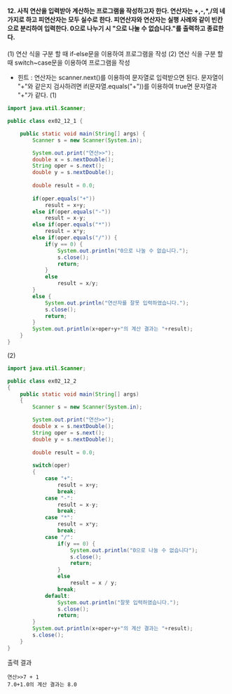 #### 12. 사칙 연산을 입력받아 계산하는 프로그램을 작성하고자 한다. 연산자는 +,-,\*,/의 네 가지로 하고 피연산자는 모두 실수로 한다. 피연산자와 연산자는 실행 사례와 같이 빈칸으로 분리하여 입력한다.  0으로 나누기 시 "으로 나눌 수 없습니다."를 출력하고 종료한다.

(1) 연산 식을 구분 할 때 if-else문을 이용하여 프로그램을 작성
(2) 연산 식을 구분 할 때 switch~case문을 이용하여 프로그램을 작성
- 힌트 : 연산자는 scanner.next()를 이용하여 문자열로 입력받으면 된다. 문자열이 "+"와 같은지 검사하려면 if(문자열.equals("+"))를 이용하여 true면 문자열과 "+"가 같다.
(1)
```java
import java.util.Scanner;

public class ex02_12_1 {

	public static void main(String[] args) {
		Scanner s = new Scanner(System.in);

		System.out.print("연산>>");
		double x = s.nextDouble();
		String oper = s.next();
		double y = s.nextDouble();
		
		double result = 0.0;
		
		if(oper.equals("+"))
			result = x+y;
		else if(oper.equals("-"))
			result = x-y;
		else if(oper.equals("*"))
			result = x*y;
		else if(oper.equals("/")) {
			if(y == 0) {
				System.out.println("0으로 나눌 수 없습니다.");
				s.close();
				return;
			}
			else
				result = x/y; 
		}
		else {
			System.out.println("연산자를 잘못 입력하였습니다.");
			s.close();
			return;
		}
		System.out.println(x+oper+y+"의 계산 결과는 "+result);
	}
}

```
(2)
```java
import java.util.Scanner;

public class ex02_12_2 
{
	public static void main(String[] args) 
	{
		Scanner s = new Scanner(System.in);

		System.out.print("연산>>");
		double x = s.nextDouble();
		String oper = s.next();
		double y = s.nextDouble();
		
		double result = 0.0;
		
		switch(oper)
		{
			case "+": 
				result = x+y;
				break;				
			case "-": 
				result = x-y;
				break;
			case "*": 
				result = x*y;
				break;
			case "/":
				if(y == 0) {
					System.out.println("0으로 나눌 수 없습니다");
					s.close();
					return;
				}
				else
					result = x / y;
				break;
			default: 
				System.out.println("잘못 입력하였습니다.");
				s.close();
				return;
		}
		System.out.println(x+oper+y+"의 계산 결과는 "+result);
		s.close();
	}
}
```

출력 결과
```
연산>>7 + 1
7.0+1.0의 계산 결과는 8.0
```
